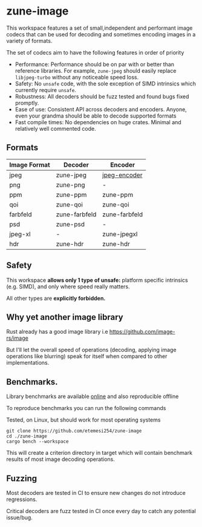 # zune-image

This workspace features a set of small,independent and performant image codecs that can be used
for decoding and sometimes encoding images in a variety of formats.

The set of codecs aim to have the following features in order of priority

- Performance: Performance should be on par with or better than reference libraries. For example,
  `zune-jpeg` should easily replace `libjpeg-turbo` without any noticeable speed loss.
- Safety: No `unsafe` code, with the sole exception of SIMD intrinsics which currently require `unsafe`.
- Robustness: All decoders should be fuzz tested and found bugs fixed promptly.
- Ease of use: Consistent API across decoders and encoders.
  Anyone, even your grandma should be able to decode supported formats
- Fast compile times: No dependencies on huge crates. Minimal and relatively well commented code.

## Formats

| Image Format | Decoder       | Encoder        |
|--------------|---------------|----------------|
| jpeg         | zune-jpeg     | [jpeg-encoder] |
| png          | zune-png      | -              |
| ppm          | zune-ppm      | zune-ppm       |
| qoi          | zune-qoi      | zune-qoi       |
| farbfeld     | zune-farbfeld | zune-farbfeld  |
| psd          | zune-psd      | -              |
| jpeg-xl      | -             | zune-jpegxl    |
| hdr          | zune-hdr      | zune-hdr       |

## Safety

This workspace **allows only 1 type of unsafe:** platform specific intrinsics (e.g. SIMD), and only where speed really
matters.

All other types are **explicitly forbidden.**

## Why yet another image library

Rust already has a good image library i.e https://github.com/image-rs/image

But I'll let the overall speed of operations (decoding, applying image operations like blurring) speak for itself when
compared to other implementations.

## Benchmarks.

Library benchmarks are available [online] and also reproducible offline

To reproduce benchmarks you can run the following commands

Tested, on Linux, but should work for most operating systems

```shell
git clone https://github.com/etemesi254/zune-image
cd ./zune-image
cargo bench --workspace
```

This will create a criterion directory in target which will contain benchmark
results of most image decoding operations.


[online]:https://etemesi254.github.io/posts/Zune-Benchmarks/

## Fuzzing

Most decoders are tested in CI to ensure new changes do not introduce regressions.

Critical decoders are fuzz tested in CI once every day to catch any potential issue/bug.


[jpeg-encoder]: https://github.com/vstroebel/jpeg-encoder
